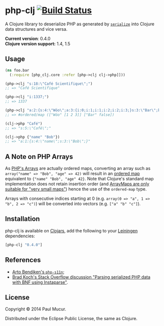 # php-clj [![Build Status](https://travis-ci.org/mudge/php-clj.png?branch=master)](https://travis-ci.org/mudge/php-clj)

A Clojure library to deserialize PHP as generated by
[`serialize`](http://php.net/manual/en/function.serialize.php) into Clojure
data structures and vice versa.

**Current version**: 0.4.0  
**Clojure version support:** 1.4, 1.5

## Usage

```clojure
(ns foo.bar
  (:require [php_clj.core :refer [php->clj clj->php]]))

(php->clj "s:18:\"Café Scientifique\";")
;; => "Café Scientifique"

(php->clj "i:1337;")
;; => 1337

(php->clj "a:2:{s:4:\"Wöo\";a:3:{i:0;i:1;i:1;i:2;i:2;i:3;}s:3:\"Bar\";b:0;}")
;; => #ordered/map (["Wöo" [1 2 3]] ["Bar" false])

(clj->php "Café")
;; => "s:5:\"Café\";"

(clj->php {"name" "Bob"})
;; => "a:1:{s:4:\"name\";s:3:\"Bob\";}"
```

## A Note on PHP Arrays

As [PHP's Arrays](http://www.php.net/manual/en/language.types.array.php) are
actually ordered maps, converting an array such as `array("name" => "Bob",
"age" => 42)` will result in an [ordered
map](https://github.com/flatland/ordered) equivalent to `{"name" "Bob", "age"
42}`. Note that Clojure's standard map implementation does not retain
insertion order (and [ArrayMaps are only suitable for "very small
maps"](http://clojure.org/data_structures#Data%20Structures-ArrayMaps)) hence
the use of the `ordered-map` type.

Arrays with consecutive indices starting at 0 (e.g. `array(0 => "a", 1 => "b",
2 => "c")`) will be converted into vectors (e.g. `["a" "b" "c"]`).

## Installation

php-clj is available on [Clojars](https://clojars.org/php-clj), add the
following to your [Leiningen](https://github.com/technomancy/leiningen)
dependencies:

```clojure
[php-clj "0.4.0"]
```

## References

* [Arto Bendiken's `php-s11n`](http://wiki.call-cc.org/eggref/4/php-s11n);
* [Brad Koch's Stack Overflow discussion "Parsing serialized PHP data with BNF
  using
  Instaparse"](http://stackoverflow.com/questions/18518499/parsing-serialized-php-data-with-bnf-using-instaparse).

## License

Copyright © 2014 Paul Mucur.

Distributed under the Eclipse Public License, the same as Clojure.
